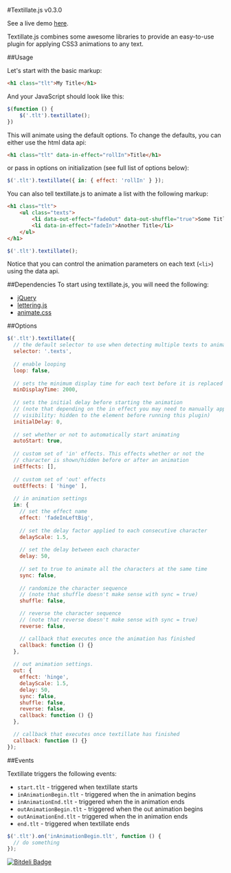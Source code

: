 #Textillate.js v0.3.0

See a live demo [here](http://jschr.github.com/textillate/).

Textillate.js combines some awesome libraries to provide an easy-to-use plugin for applying CSS3 animations to any text.

##Usage

Let's start with the basic markup:

```html
<h1 class="tlt">My Title</h1>
```

And your JavaScript should look like this:

```js
$(function () {
	$('.tlt').textillate();
})
```

This will animate using the default options. To change the defaults, you can either use the html data api:

```html
<h1 class="tlt" data-in-effect="rollIn">Title</h1>
```

or pass in options on initialization (see full list of options below):

```js
$('.tlt').textillate({ in: { effect: 'rollIn' } });
```

You can also tell textillate.js to animate a list with the following markup:

```html
<h1 class="tlt">
	<ul class="texts">
		<li data-out-effect="fadeOut" data-out-shuffle="true">Some Title</li>	
		<li data-in-effect="fadeIn">Another Title</li>
	</ul>
</h1>
```

```js
$('.tlt').textillate();
```

Notice that you can control the animation parameters on each text (`<li>`) using the data api.

##Dependencies
To start using textillate.js, you will need the following:

* [jQuery](http://jquery.com/download/)
* [lettering.js](https://github.com/davatron5000/Lettering.js)
* [animate.css](https://github.com/daneden/animate.css)


##Options

```js
$('.tlt').textillate({
  // the default selector to use when detecting multiple texts to animate
  selector: '.texts',
  
  // enable looping
  loop: false,
  
  // sets the minimum display time for each text before it is replaced
  minDisplayTime: 2000,
  
  // sets the initial delay before starting the animation
  // (note that depending on the in effect you may need to manually apply 
  // visibility: hidden to the element before running this plugin)
  initialDelay: 0,
    
  // set whether or not to automatically start animating
  autoStart: true,
  
  // custom set of 'in' effects. This effects whether or not the 
  // character is shown/hidden before or after an animation  
  inEffects: [],
  
  // custom set of 'out' effects
  outEffects: [ 'hinge' ],
  
  // in animation settings
  in: {
  	// set the effect name
    effect: 'fadeInLeftBig',
    
    // set the delay factor applied to each consecutive character
    delayScale: 1.5,
    
    // set the delay between each character
    delay: 50,
    
    // set to true to animate all the characters at the same time
    sync: false,
    
    // randomize the character sequence 
    // (note that shuffle doesn't make sense with sync = true)
    shuffle: false,

    // reverse the character sequence 
    // (note that reverse doesn't make sense with sync = true)
    reverse: false,

    // callback that executes once the animation has finished
    callback: function () {}
  },
  
  // out animation settings.
  out: {
    effect: 'hinge',
    delayScale: 1.5,
    delay: 50,
    sync: false,
    shuffle: false,
    reverse: false,
    callback: function () {}
  },

  // callback that executes once textillate has finished 
  callback: function () {}
});
```

##Events

Textillate triggers the following events:

* `start.tlt` - triggered when textillate starts
* `inAnimationBegin.tlt` - triggered when the in animation begins
* `inAnimationEnd.tlt` - triggered when the in animation ends
* `outAnimationBegin.tlt` - triggered when the out animation begins
* `outAnimationEnd.tlt` - triggered when the in animation ends
* `end.tlt` - triggered when textillate ends

```js
$('.tlt').on('inAnimationBegin.tlt', function () {
  // do something
});
```


[![Bitdeli Badge](https://d2weczhvl823v0.cloudfront.net/jschr/textillate/trend.png)](https://bitdeli.com/free "Bitdeli Badge")

